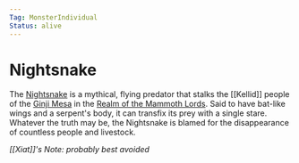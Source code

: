 ```yaml
---
Tag: MonsterIndividual
Status: alive
---
```

# Nightsnake
The [Nightsnake](https://pathfinderwiki.com/wiki/Nightsnake) is a mythical, flying predator that stalks the [[Kellid]] people of the [Ginji Mesa](Ginji-Mesa) in the [Realm of the Mammoth Lords](Realm-of-the-Mammoth-Lords). Said to have bat-like wings and a serpent's body, it can transfix its prey with a single stare. Whatever the truth may be, the Nightsnake is blamed for the disappearance of countless people and livestock.

*[[Xiat]]'s Note: probably best avoided*
